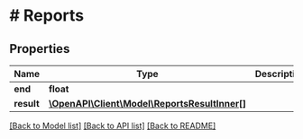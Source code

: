 # # Reports

## Properties

Name | Type | Description | Notes
------------ | ------------- | ------------- | -------------
**end** | **float** |  | [optional]
**result** | [**\OpenAPI\Client\Model\ReportsResultInner[]**](ReportsResultInner.md) |  | [optional]

[[Back to Model list]](../../README.md#models) [[Back to API list]](../../README.md#endpoints) [[Back to README]](../../README.md)

